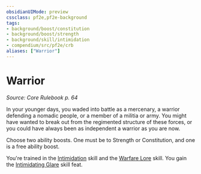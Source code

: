 ```yaml
---
obsidianUIMode: preview
cssclass: pf2e,pf2e-background
tags:
- background/boost/constitution
- background/boost/strength
- background/skill/intimidation
- compendium/src/pf2e/crb
aliases: ["Warrior"]
---
```

# Warrior
*Source: Core Rulebook p. 64*  

In your younger days, you waded into battle as a mercenary, a warrior defending a nomadic people, or a member of a militia or army. You might have wanted to break out from the regimented structure of these forces, or you could have always been as independent a warrior as you are now.

Choose two ability boosts. One must be to Strength or Constitution, and one is a free ability boost.

You're trained in the [Intimidation](skills.md#Intimidation) skill and the [Warfare Lore](skills.md#Lore) skill. You gain the [Intimidating Glare](intimidating-glare.md) skill feat.